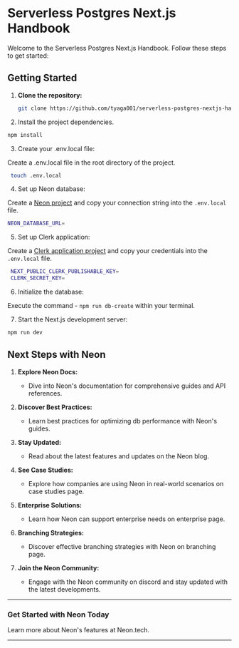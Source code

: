 # Serverless Postgres Next.js Handbook

Welcome to the Serverless Postgres Next.js Handbook. Follow these steps to get started:

## Getting Started

1. **Clone the repository:**
   ```bash
   git clone https://github.com/tyaga001/serverless-postgres-nextjs-handbook.git

2. Install the project dependencies.
  ```bash
  npm install
  ```
3. Create your .env.local file:

Create a .env.local file in the root directory of the project.

 ```bash
  touch .env.local
  ```

4. Set up Neon database:

Create a [Neon project](https://neon.tech/docs/introduction) and copy your connection string into the `.env.local` file.
  ```bash
  NEON_DATABASE_URL=
  ```
5. Set up Clerk application:

Create a [Clerk application project](https://clerk.com) and copy your credentials into the `.env.local` file.
  ```bash
   NEXT_PUBLIC_CLERK_PUBLISHABLE_KEY=
   CLERK_SECRET_KEY=
  ```
6. Initialize the database:

Execute the command - `npm run db-create` within your terminal.
  
7. Start the Next.js development server:
  ```bash
  npm run dev
  ```

## Next Steps with Neon

1. **Explore Neon Docs:**
   - Dive into <Link href="https://neon.tech/docs">Neon's documentation</Link> for comprehensive guides and API references.

2. **Discover Best Practices:**
   - Learn best practices for optimizing db performance with Neon's <Link href="https://neon.tech/guides">guides</Link>.

3. **Stay Updated:**
   - Read about the latest features and updates on the Neon <Link href="https://neon.tech/blog">blog</Link>.

4. **See Case Studies:**
   - Explore how companies are using Neon in real-world scenarios on <Link href="https://neon.tech/case-studies">case studies</Link> page.

5. **Enterprise Solutions:**
   - Learn how Neon can support enterprise needs on <Link href="https://neon.tech/enterprise">enterprise</Link> page.

6. **Branching Strategies:**
   - Discover effective branching strategies with Neon on <Link href="https://neon.tech/branching">branching</Link> page.

7. **Join the Neon Community:**
   - Engage with the Neon community on <Link href="https://neon.tech/discord">discord</Link> and stay updated with the latest developments.

---

### Get Started with Neon Today

Learn more about Neon's features at <Link href="https://neon.tech">Neon.tech</Link>.

---
